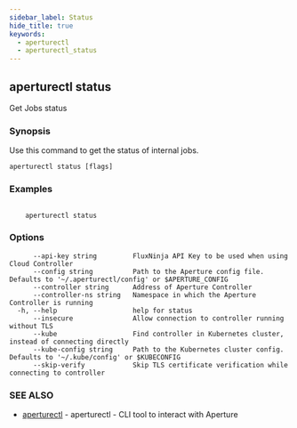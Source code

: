 ```yaml
---
sidebar_label: Status
hide_title: true
keywords:
  - aperturectl
  - aperturectl_status
---
```


<!-- markdownlint-disable -->

## aperturectl status

Get Jobs status

### Synopsis

Use this command to get the status of internal jobs.

```
aperturectl status [flags]
```

### Examples

```

	aperturectl status

```

### Options

```
      --api-key string         FluxNinja API Key to be used when using Cloud Controller
      --config string          Path to the Aperture config file. Defaults to '~/.aperturectl/config' or $APERTURE_CONFIG
      --controller string      Address of Aperture Controller
      --controller-ns string   Namespace in which the Aperture Controller is running
  -h, --help                   help for status
      --insecure               Allow connection to controller running without TLS
      --kube                   Find controller in Kubernetes cluster, instead of connecting directly
      --kube-config string     Path to the Kubernetes cluster config. Defaults to '~/.kube/config' or $KUBECONFIG
      --skip-verify            Skip TLS certificate verification while connecting to controller
```

### SEE ALSO

- [aperturectl](/reference/aperturectl/aperturectl.md) - aperturectl - CLI tool to interact with Aperture
